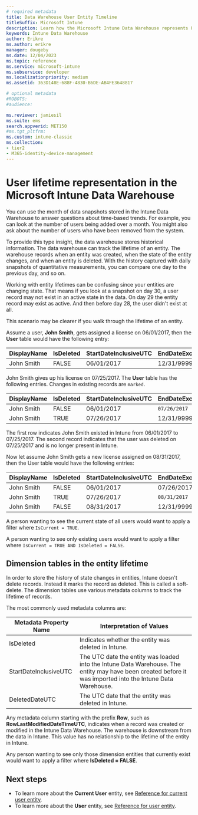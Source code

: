 ```yaml
---
# required metadata
title: Data Warehouse User Entity Timeline
titleSuffix: Microsoft Intune 
description: Learn how the Microsoft Intune Data Warehouse represents Users in a timeline.
keywords: Intune Data Warehouse
author: Erikre
ms.author: erikre
manager: dougeby
ms.date: 12/04/2023
ms.topic: reference
ms.service: microsoft-intune
ms.subservice: developer
ms.localizationpriority: medium
ms.assetid: 363D148E-688F-4830-B6DE-AB4FE3648817

# optional metadata
#ROBOTS:
#audience:

ms.reviewer: jamiesil
ms.suite: ems
search.appverid: MET150
#ms.tgt_pltfrm:
ms.custom: intune-classic
ms.collection:
- tier2
- M365-identity-device-management
---
```


# User lifetime representation in the Microsoft Intune Data Warehouse

You can use the month of data snapshots stored in the Intune Data Warehouse to answer questions about time-based trends. For example, you can look at the number of users being added over a month. You might also ask about the number of users who have been removed from the system.

To provide this type insight, the data warehouse stores historical information. The data warehouse can track the lifetime of an entity. The warehouse records when an entity was created, when the state of the entity changes, and when an entity is deleted. With the history captured with daily snapshots of quantitative measurements, you can compare one day to the previous day, and so on.

Working with entity lifetimes can be confusing since your entities are changing state. That means if you look at a snapshot on day 30, a user record may not exist in an active state in the data. On day 29 the entity record may exist as active. And then before day 28, the user didn't exist at all.

This scenario may be clearer if you walk through the lifetime of an entity.

Assume a user, **John Smith**, gets assigned a license on 06/01/2017, then the **User** table would have the following entry: 
 
| DisplayName | IsDeleted | StartDateInclusiveUTC | EndDateExclusiveUTC | IsCurrent 
|--|--|--|--|--|
| John Smith | FALSE | 06/01/2017 | 12/31/9999 | TRUE
 
John Smith gives up his license on 07/25/2017. The **User** table has the following entries. Changes in existing records are `marked`. 

| DisplayName | IsDeleted | StartDateInclusiveUTC | EndDateExclusiveUTC | IsCurrent 
|--|--|--|--|--|
| John Smith | FALSE | 06/01/2017 | `07/26/2017` | `FALSE` 
| John Smith | TRUE | 07/26/2017 | 12/31/9999 | TRUE 

The first row indicates John Smith existed in Intune from 06/01/2017 to 07/25/2017. The second record indicates that the user was deleted on 07/25/2017 and is no longer present in Intune.

Now let assume John Smith gets a new license assigned on 08/31/2017, then the User table would have the following entries:
 
| DisplayName | IsDeleted | StartDateInclusiveUTC | EndDateExclusiveUTC | IsCurrent 
|--|--|--|--|--|
| John Smith | FALSE | 06/01/2017 | 07/26/2017 | FALSE 
| John Smith | TRUE | 07/26/2017 | `08/31/2017` | `FALSE` 
| John Smith | FALSE | 08/31/2017 | 12/31/9999 | TRUE 
 
A person wanting to see the current state of all users would want to apply a filter where `IsCurrent = TRUE`. 
 
A person wanting to see only existing users would want to apply a filter where `IsCurrent = TRUE AND IsDeleted = FALSE`.

## Dimension tables in the entity lifetime

In order to store the history of state changes in entities, Intune doesn't delete records. Instead it marks the record as deleted. This is called a soft-delete. The dimension tables use various metadata columns to track the lifetime of records. 

The most commonly used metadata columns are: 

| Metadata Property Name  | Interpretation of Values |
|--|--|
| IsDeleted | Indicates whether the entity was deleted in Intune. |
| StartDateInclusiveUTC  | The UTC date the entity was loaded into the Intune Data Warehouse. The entity may have been created before it was imported into the Intune Data Warehouse. |
| DeletedDateUTC  | The UTC date that the entity was deleted in Intune. |  

Any metadata column starting with the prefix **Row**, such as **RowLastModifiedDateTimeUTC**, indicates when a record was created or modified in the Intune Data Warehouse. The warehouse is downstream from the data in Intune. This value has no relationship to the lifetime of the entity in Intune.  
 
Any person wanting to see only those dimension entities that currently exist would want to apply a filter where **IsDeleted = FALSE**.

## Next steps

- To learn more about the **Current User** entity, see [Reference for current user entity](reports-ref-data-model.md).
- To learn more about the **User** entity, see [Reference for user entity](reports-ref-user.md).
